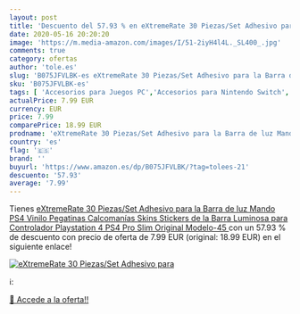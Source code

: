 ```yaml
---
layout: post
title: 'Descuento del 57.93 % en eXtremeRate 30 Piezas/Set Adhesivo para '
date: 2020-05-16 20:20:20
image: 'https://m.media-amazon.com/images/I/51-2iyH4l4L._SL400_.jpg'
comments: true
category: ofertas
author: 'tole.es'
slug: 'B075JFVLBK-es eXtremeRate 30 Piezas/Set Adhesivo para la Barra de luz...'
sku: 'B075JFVLBK-es'
tags: [ 'Accesorios para Juegos PC','Accesorios para Nintendo Switch','Hardware y juegos para Nintendo Switch','Juegos y Accesorios para PC','Mandos para Nintendo Switch','Videojuegos','playstation','ps4', ]
actualPrice: 7.99 EUR
currency: EUR
price: 7.99
comparePrice: 18.99 EUR
prodname: 'eXtremeRate 30 Piezas/Set Adhesivo para la Barra de luz Mando PS4 Vinilo Pegatinas Calcomanías Skins Stickers de la Barra Luminosa para Controlador Playstation 4 PS4 Pro Slim Original Modelo-45 '
country: 'es'
flag: '🇪🇸'
brand: ''
buyurl: 'https://www.amazon.es/dp/B075JFVLBK/?tag=tolees-21'
descuento: '57.93'
average: '7.99'
---
```


Tienes [eXtremeRate 30 Piezas/Set Adhesivo para la Barra de luz Mando PS4 Vinilo Pegatinas Calcomanías Skins Stickers de la Barra Luminosa para Controlador Playstation 4 PS4 Pro Slim Original Modelo-45 ](https://www.amazon.es/dp/B075JFVLBK/?tag=tolees-21) con un 57.93 % de descuento con precio de oferta de 7.99 EUR (original: 18.99 EUR) en el siguiente enlace!

[![eXtremeRate 30 Piezas/Set Adhesivo para ](https://m.media-amazon.com/images/I/51-2iyH4l4L._SL400_.jpg)](https://www.amazon.es/dp/B075JFVLBK/?tag=tolees-21)

ℹ️:


[🛒 Accede a la oferta!!](https://www.amazon.es/dp/B075JFVLBK/?tag=tolees-21)
